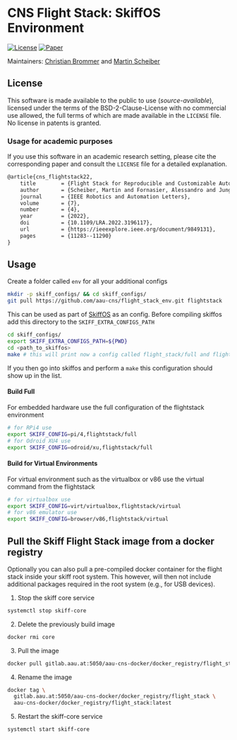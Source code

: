 # CNS Flight Stack: SkiffOS Environment

<!-- [![Release](https://img.shields.io/github/v/release/aau-cns/flight_stack?logo=github)](https://github.com/aau-cns/flight_stack/releases) -->
[![License](https://img.shields.io/badge/License-AAUCNS-336B81.svg)](https://github.com/aau-cns/flight_stack_env/blob/main/LICENSE) [![Paper](https://img.shields.io/badge/IEEEXplore-10.1109/LRA.2022.3196117-00629B.svg?logo=ieee)](https://doi.org/10.1109/LRA.2022.3196117)


Maintainers: [Christian Brommer](mailto:christian.brommer@aau.at) and [Martin Scheiber](mailto:martin.scheiber@aau.at)

## License
This software is made available to the public to use (_source-available_), licensed under the terms of the BSD-2-Clause-License with no commercial use allowed, the full terms of which are made available in the `LICENSE` file. No license in patents is granted.

### Usage for academic purposes
If you use this software in an academic research setting, please cite the
corresponding paper and consult the `LICENSE` file for a detailed explanation.

```latex
@article{cns_flightstack22,
    title        = {Flight Stack for Reproducible and Customizable Autonomy Applications in Research and Industry},
    author       = {Scheiber, Martin and Fornasier, Alessandro and Jung, Roland and Böhm, Christoph and Dhakate, Rohit and Stewart, Christian and Steinbrener, Jan and Weiss, Stephan and Brommer, Christian},
    journal      = {IEEE Robotics and Automation Letters},
    volume       = {7},
    number       = {4},
    year         = {2022},
    doi          = {10.1109/LRA.2022.3196117},
    url          = {https://ieeexplore.ieee.org/document/9849131},
    pages        = {11283--11290}
}
```


## Usage

Create a folder called `env` for all your additional configs

```bash
mkdir -p skiff_configs/ && cd skiff_configs/
git pull https://github.com/aau-cns/flight_stack_env.git flightstack
```

This can be used as part of [SkiffOS](https://github.com/skiffos/skiffos) as an config. Before compiling skiffos add this directory to the `SKIFF_EXTRA_CONFIGS_PATH`

```bash
cd skiff_configs/
export SKIFF_EXTRA_CONFIGS_PATH=${PWD}
cd <path_to_skiffos>
make # this will print now a config called flight_stack/full and flight_stack/virtual
```

If you then go into skiffos and perform a `make` this configuration should show up in the list.

#### Build Full
For embedded hardware use the full configuration of the flightstack environment

```bash
# for RPi4 use
export SKIFF_CONFIG=pi/4,flightstack/full
# for Odroid XU4 use
export SKIFF_CONFIG=odroid/xu,flightstack/full
```

#### Build for Virtual Environments
For virtual environment such as the virtualbox or v86 use the virtual command from the flightstack

```bash
# for virtualbox use
export SKIFF_CONFIG=virt/virtualbox,flightstack/virtual
# for v86 emulator use
export SKIFF_CONFIG=browser/v86,flightstack/virtual
```

## Pull the Skiff Flight Stack image from a docker registry

Optionally you can also pull a pre-compiled docker container for the flight stack inside your skiff root system. This however, will then not include additional packages required in the root system (e.g., for USB devices).

1. Stop the skiff core service

```sh
systemctl stop skiff-core
```

2. Delete the previously build image

```sh
docker rmi core
```

3. Pull the image

```sh
docker pull gitlab.aau.at:5050/aau-cns-docker/docker_registry/flight_stack:latest
```
4. Rename the image

```sh
docker tag \
  gitlab.aau.at:5050/aau-cns-docker/docker_registry/flight_stack \
  aau-cns-docker/docker_registry/flight_stack:latest
```

5. Restart the skiff-core service

```sh
systemctl start skiff-core
```
